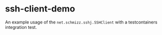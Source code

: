 # ssh-client-demo

An example usage of the `net.schmizz.sshj.SSHClient` with a testcontainers integration test.
